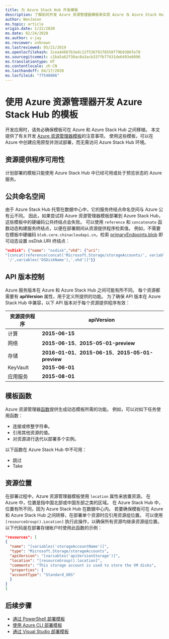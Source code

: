 ```yaml
---
title: 为 Azure Stack Hub 开发模板
description: 了解如何开发 Azure 资源管理器模板来实现 Azure 与 Azure Stack Hub 之间的应用可移植性。
author: WenJason
ms.topic: article
origin.date: 1/22/2020
ms.date: 02/24/2020
ms.author: v-jay
ms.reviewer: unknown
ms.lastreviewed: 05/21/2019
ms.openlocfilehash: 2cea44667b3edc12f536791f8558f79b9386fe78
ms.sourcegitcommit: c1ba5a62f30ac0a3acb337fb77431de6493e6096
ms.translationtype: HT
ms.contentlocale: zh-CN
ms.lasthandoff: 04/17/2020
ms.locfileid: "77540806"
---
```

# <a name="develop-templates-for-azure-stack-hub-with-azure-resource-manager"></a>使用 Azure 资源管理器开发 Azure Stack Hub 的模板

开发应用时，请务必确保模板可在 Azure 和 Azure Stack Hub 之间移植。 本文提供了有关开发 [Azure 资源管理器模板](https://download.microsoft.com/download/E/A/4/EA4017B5-F2ED-449A-897E-BD92E42479CE/Getting_Started_With_Azure_Resource_Manager_white_paper_EN_US.pdf)的注意事项。 使用这些模板，可以在 Azure 中创建应用原型并测试部署，而无需访问 Azure Stack Hub 环境。

## <a name="resource-provider-availability"></a>资源提供程序可用性

计划部署的模板只能使用 Azure Stack Hub 中已经可用或处于预览状态的 Azure 服务。

## <a name="public-namespaces"></a>公共命名空间

由于 Azure Stack Hub 托管在数据中心中，它的服务终结点命名空间与 Azure 公有云不同。 因此，如果尝试将 Azure 资源管理器模板部署到 Azure Stack Hub，这些模板中的硬编码公共终结点会失败。 可以使用 `reference` 和 `concatenate` 函数动态构建服务终结点，以便在部署期间从资源提供程序检索值。 例如，不需要在模板中硬编码 `blob.core.chinacloudapi.cn`，检索 [primaryEndpoints.blob](https://github.com/Azure/AzureStack-QuickStart-Templates/blob/master/101-vm-windows-create/azuredeploy.json#L175) 即可动态设置 osDisk.URI  终结点：

```json
"osDisk": {"name": "osdisk","vhd": {"uri":
"[concat(reference(concat('Microsoft.Storage/storageAccounts/', variables('storageAccountName')), '2015-06-15').primaryEndpoints.blob, variables('vmStorageAccountContainerName'),
 '/',variables('OSDiskName'),'.vhd')]"}}
```

## <a name="api-versioning"></a>API 版本控制

Azure 服务版本在 Azure 和 Azure Stack Hub 之间可能有所不同。 每个资源都需要有 **apiVersion** 属性，用于定义所提供的功能。 为了确保 API 版本在 Azure Stack Hub 中兼容，以下 API 版本对于每个资源提供程序有效：

| 资源提供程序 | apiVersion |
| --- | --- |
| 计算 |**2015-06-15** |
| 网络 |**2015-06-15**、**2015-05-01-preview** |
| 存储 |**2016-01-01**、**2015-06-15**、**2015-05-01-preview** |
| KeyVault | **2015-06-01** |
| 应用服务 |**2015-08-01** |

## <a name="template-functions"></a>模板函数

Azure 资源管理器[函数](/azure-resource-manager/resource-group-template-functions)提供生成动态模板所需的功能。 例如，可以对如下任务使用函数：

* 连接或修整字符串。
* 引用其他资源的值。
* 对资源进行迭代以部署多个实例。

以下函数在 Azure Stack Hub 中不可用：

* 跳过
* Take

## <a name="resource-location"></a>资源位置

在部署过程中，Azure 资源管理器模板使用 `location` 属性来放置资源。 在 Azure 中，位置是指中国北部或中国东部之类的区域。 在 Azure Stack Hub 中，位置有所不同，因为 Azure Stack Hub 在数据中心内。 若要确保模板可在 Azure 和 Azure Stack Hub 之间转移，在部署单个资源时应引用资源组位置。 可以使用 `[resourceGroup().Location]` 执行此操作，以确保所有资源均继承资源组位置。 以下代码是在部署存储帐户时使用此函数的示例：

```json
"resources": [
{
  "name": "[variables('storageAccountName')]",
  "type": "Microsoft.Storage/storageAccounts",
  "apiVersion": "[variables('apiVersionStorage')]",
  "location": "[resourceGroup().location]",
  "comments": "This storage account is used to store the VM disks",
  "properties": {
  "accountType": "Standard_GRS"
  }
}
]
```

## <a name="next-steps"></a>后续步骤

* [通过 PowerShell 部署模板](azure-stack-deploy-template-powershell.md)
* [使用 Azure CLI 部署模板](azure-stack-deploy-template-command-line.md)
* [通过 Visual Studio 部署模板](azure-stack-deploy-template-visual-studio.md)
